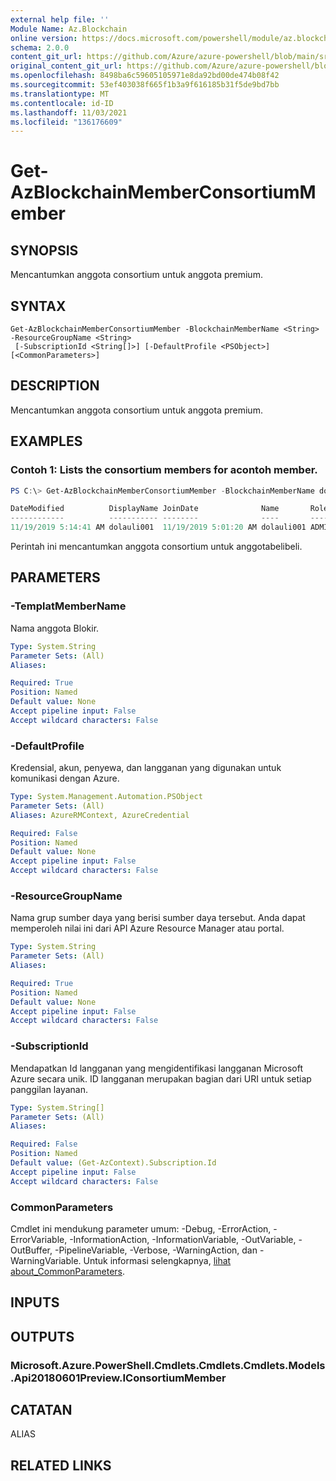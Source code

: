 ```yaml
---
external help file: ''
Module Name: Az.Blockchain
online version: https://docs.microsoft.com/powershell/module/az.blockchain/get-azblockchainmemberconsortiummember
schema: 2.0.0
content_git_url: https://github.com/Azure/azure-powershell/blob/main/src/Blockchain/help/Get-AzBlockchainMemberConsortiumMember.md
original_content_git_url: https://github.com/Azure/azure-powershell/blob/main/src/Blockchain/help/Get-AzBlockchainMemberConsortiumMember.md
ms.openlocfilehash: 8498ba6c59605105971e8da92bd00de474b08f42
ms.sourcegitcommit: 53ef403038f665f1b3a9f616185b31f5de9bd7bb
ms.translationtype: MT
ms.contentlocale: id-ID
ms.lasthandoff: 11/03/2021
ms.locfileid: "136176609"
---
```

# Get-AzBlockchainMemberConsortiumMember

## SYNOPSIS
Mencantumkan anggota consortium untuk anggota premium.

## SYNTAX

```
Get-AzBlockchainMemberConsortiumMember -BlockchainMemberName <String> -ResourceGroupName <String>
 [-SubscriptionId <String[]>] [-DefaultProfile <PSObject>] [<CommonParameters>]
```

## DESCRIPTION
Mencantumkan anggota consortium untuk anggota premium.

## EXAMPLES

### Contoh 1: Lists the consortium members for acontoh member.
```powershell
PS C:\> Get-AzBlockchainMemberConsortiumMember -BlockchainMemberName dolauli001 -ResourceGroupName testgroup

DateModified          DisplayName JoinDate              Name       Role  Status SubscriptionId
------------          ----------- --------              ----       ----  ------ --------------
11/19/2019 5:14:41 AM dolauli001  11/19/2019 5:01:20 AM dolauli001 ADMIN Ready  c9cbd920-c00c-427c-852b-8aaf38badaeb
```

Perintah ini mencantumkan anggota consortium untuk anggotabelibeli.

## PARAMETERS

### -TemplatMemberName
Nama anggota Blokir.

```yaml
Type: System.String
Parameter Sets: (All)
Aliases:

Required: True
Position: Named
Default value: None
Accept pipeline input: False
Accept wildcard characters: False
```

### -DefaultProfile
Kredensial, akun, penyewa, dan langganan yang digunakan untuk komunikasi dengan Azure.

```yaml
Type: System.Management.Automation.PSObject
Parameter Sets: (All)
Aliases: AzureRMContext, AzureCredential

Required: False
Position: Named
Default value: None
Accept pipeline input: False
Accept wildcard characters: False
```

### -ResourceGroupName
Nama grup sumber daya yang berisi sumber daya tersebut.
Anda dapat memperoleh nilai ini dari API Azure Resource Manager atau portal.

```yaml
Type: System.String
Parameter Sets: (All)
Aliases:

Required: True
Position: Named
Default value: None
Accept pipeline input: False
Accept wildcard characters: False
```

### -SubscriptionId
Mendapatkan Id langganan yang mengidentifikasi langganan Microsoft Azure secara unik.
ID langganan merupakan bagian dari URI untuk setiap panggilan layanan.

```yaml
Type: System.String[]
Parameter Sets: (All)
Aliases:

Required: False
Position: Named
Default value: (Get-AzContext).Subscription.Id
Accept pipeline input: False
Accept wildcard characters: False
```

### CommonParameters
Cmdlet ini mendukung parameter umum: -Debug, -ErrorAction, -ErrorVariable, -InformationAction, -InformationVariable, -OutVariable, -OutBuffer, -PipelineVariable, -Verbose, -WarningAction, dan -WarningVariable. Untuk informasi selengkapnya, [lihat about_CommonParameters](http://go.microsoft.com/fwlink/?LinkID=113216).

## INPUTS

## OUTPUTS

### Microsoft.Azure.PowerShell.Cmdlets.Cmdlets.Cmdlets.Models.Api20180601Preview.IConsortiumMember

## CATATAN

ALIAS

## RELATED LINKS

